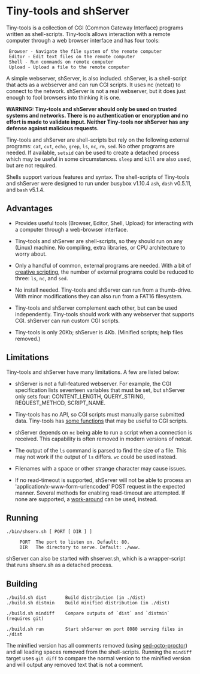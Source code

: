 # Tiny-tools and shServer

Tiny-tools is a collection of CGI (Common Gateway Interface) programs written
as shell-scripts. Tiny-tools allows interaction with a remote computer through
a web browser interface and has four tools:

     Browser - Navigate the file system of the remote computer
     Editor - Edit text files on the remote computer
     Shell - Run commands on remote computer
     Upload - Upload a file to the remote computer

A simple webserver, shServer, is also included. shServer, is a shell-script
that acts as a webserver and can run CGI scripts. It uses nc (netcat) to
connect to the network. shServer is not a real webserver, but it does just
enough to fool browsers into thinking it is one.

**WARNING: Tiny-tools and shServer should only be used on trusted systems and
networks.  There is no authentication or encryption and no effort is made to validate input. Neither Tiny-tools nor shServer has any defense against
malicious requests.**

Tiny-tools and shServer are shell-scripts but rely on the following external
programs: `cat`, `cut`, `echo`, `grep`, `ls`, `nc`, `rm`, `sed`. No other
programs are needed. If available, `setsid` can be used to create a detached
process which may be useful in some circumstances. `sleep` and `kill` are also
used, but are not required.

Shells support various features and syntax. The shell-scripts of Tiny-tools and
shServer were designed to run under busybox v1.10.4 `ash`, `dash` v0.5.11, and
`bash` v5.1.4.

## Advantages

 * Provides useful tools (Browser, Editor, Shell, Upload) for interacting with
   a computer through a web-browser interface.

 * Tiny-tools and shServer are shell-scripts, so they should run on any
   (Linux) machine. No compiling, extra libraries, or CPU architecture to
   worry about.

 * Only a handful of common, external programs are needed. With a bit of
   [creative scripting](mintool.md), the number of external programs could
   be reduced to three: `ls`, `nc`, and `sed`.

 * No install needed. Tiny-tools and shServer can run from a thumb-drive.
   With minor modifications they can also run from a FAT16 filesystem.

 * Tiny-tools and shServer complement each other, but can be used independently.
   Tiny-tools should work with any webserver that supports CGI. shServer can
   run custom CGI scripts.

 * Tiny-tools is only 20Kb; shServer is 4Kb. (Minified scripts; help files
   removed.)

## Limitations

Tiny-tools and shServer have many limitations. A few are listed below:

 * shServer is not a full-featured webserver. For example, the CGI
   specification lists seventeen variables that must be set, but shServer only
   sets four: CONTENT_LENGTH, QUERY_STRING, REQUEST_METHOD, SCRIPT_NAME.

 * Tiny-tools has no API, so CGI scripts must manually parse submitted data.
   Tiny-tools has [some functions](api.md#functions) that may be useful to CGI scripts.

 * shServer depends on `nc` being able to run a script when a connection is
   received. This capability is often removed in modern versions of netcat.

 * The output of the `ls` command is parsed to find the size of a file. This
   may not work if the output of `ls` differs. `wc` could be used instead.

 * Filenames with a space or other strange character may cause issues.

 * If no read-timeout is supported, shServer will not be able to process
   an 'application/x-www-form-urlencoded' POST request in the expected manner. Several methods for enabling read-timeout are attempted. If none
   are supported, a [work-around](api.md#readtimeout) can be used, instead.

## Running

    ./bin/shserv.sh [ PORT [ DIR ] ]

         PORT  The port to listen on. Default: 80.
         DIR   The directory to serve. Default: ./www.

shServer can also be started with shserver.sh, which is a wrapper-script that
runs shserv.sh as a detached process.

## Building

    ./build.sh dist       Build distribution (in ./dist)
    ./build.sh distmin    Build minified distribution (in ./dist)

    ./build.sh mindiff    Compare outputs of `dist` and `distmin` (requires git)

    ./build.sh run        Start shServer on port 8080 serving files in ./dist

The minified version has all comments removed (using
[sed-octo-proctor](https://github.com/milosz/sed-octo-proctor/))
and all leading spaces removed from the shell-scripts. Running the `mindiff`
target uses `git diff` to compare the normal version to the minified
version and will output any removed text that is not a comment.
